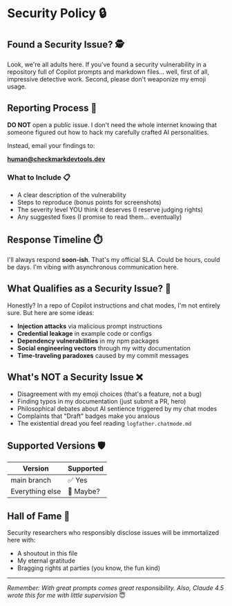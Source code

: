# Security Policy 🔒

## Found a Security Issue? 🕵️

Look, we're all adults here. If you've found a security vulnerability in a repository full of Copilot prompts and markdown files... well, first of all, impressive detective work. Second, please don't weaponize my emoji usage.

## Reporting Process 📮

**DO NOT** open a public issue. I don't need the whole internet knowing that someone figured out how to hack my carefully crafted AI personalities.

Instead, email your findings to:

**<human@checkmarkdevtools.dev>**

### What to Include 📋

- A clear description of the vulnerability
- Steps to reproduce (bonus points for screenshots)
- The severity level YOU think it deserves (I reserve judging rights)
- Any suggested fixes (I promise to read them... eventually)

## Response Timeline ⏱️

I'll always respond **soon-ish**. That's my official SLA. Could be hours, could be days. I'm vibing with asynchronous communication here.

## What Qualifies as a Security Issue? 🤔

Honestly? In a repo of Copilot instructions and chat modes, I'm not entirely sure. But here are some ideas:

- **Injection attacks** via malicious prompt instructions
- **Credential leakage** in example code or configs
- **Dependency vulnerabilities** in my npm packages
- **Social engineering vectors** through my witty documentation
- **Time-traveling paradoxes** caused by my commit messages

## What's NOT a Security Issue ❌

- Disagreement with my emoji choices (that's a feature, not a bug)
- Finding typos in my documentation (just submit a PR, hero)
- Philosophical debates about AI sentience triggered by my chat modes
- Complaints that "Draft" badges make you anxious
- The existential dread you feel reading `logfather.chatmode.md`

## Supported Versions 🛡️

| Version | Supported |
| - | - |
| main branch | ✅ Yes |
| Everything else | 🤷 Maybe? |

## Hall of Fame 🌟

Security researchers who responsibly disclose issues will be immortalized here with:

- A shoutout in this file
- My eternal gratitude
- Bragging rights at parties (you know, the fun kind)

---

*Remember: With great prompts comes great responsibility.
Also, Claude 4.5 wrote this for me with little supervision* 😇
